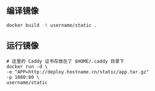 ## 编译镜像

```sh
docker build -t username/static .
```

## 运行镜像

```
# 这里的 Caddy 证书存放在了 $HOME/.caddy 目录下
docker run -d \
-e "APP=http://deploy.hostname.cn/static/app.tar.gz"
-p 1080:80 \
username/static
```